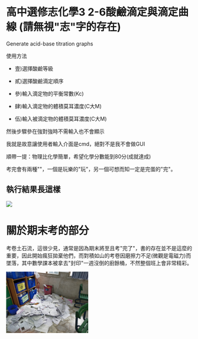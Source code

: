 # 高中選修志化學3 2-6酸鹼滴定與滴定曲線 (請無視"志"字的存在)

Generate acid-base titration graphs

使用方法

 - 壹)選擇酸鹼等級

 - 貳)選擇酸鹼滴定順序

 - 參)輸入滴定物的平衡常數(Kc)

 - 肆)輸入滴定物的體積莫耳濃度(C大M)

 - 伍)輸入被滴定物的體積莫耳濃度(C大M)

然後步驟參在強對強時不需輸入也不會顯示

我就是故意讓使用者輸入介面是cmd，絕對不是我不會做GUI

順帶一提：物理比化學簡單，希望化學分數能到80分(成就達成)

考完會有兩種""，一個是玩樂的"玩"，另一個可想而知一定是完蛋的"完"。

## 執行結果長這樣

<p align="left">
  <img src="P_20241118_130531.jpg" width="50%"/>
  <br>
</p>

# 關於期末考的部分

考卷土石流，這很少見，通常是因為期末將至且考"完了"，書的存在並不是這麼的重要，因此開始瘋狂拋棄他們，而對積如山的考卷因磨擦力不足(微觀是電磁力)而墜落，其中數學課本被拿去"封印"一週沒倒的廚餘桶，不然整個班上會非常精彩。

<p align="left">
  <img src="IMG20240628071829.jpg" width="44%"/>
  <br>
</p>
